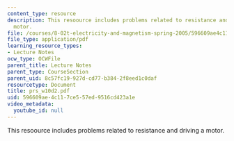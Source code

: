 ```yaml
---
content_type: resource
description: This resoource includes problems related to resistance and driving a
  motor.
file: /courses/8-02t-electricity-and-magnetism-spring-2005/596609ae4c117ce557ed9516cd423a1e_prs_w10d2.pdf
file_type: application/pdf
learning_resource_types:
- Lecture Notes
ocw_type: OCWFile
parent_title: Lecture Notes
parent_type: CourseSection
parent_uid: 8c57fc19-927d-cd77-b384-2f8eed1c0daf
resourcetype: Document
title: prs_w10d2.pdf
uid: 596609ae-4c11-7ce5-57ed-9516cd423a1e
video_metadata:
  youtube_id: null
---
```

This resoource includes problems related to resistance and driving a motor.

